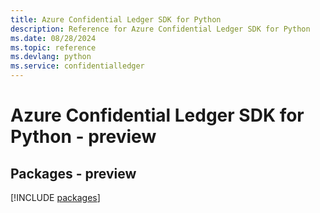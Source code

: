 ```yaml
---
title: Azure Confidential Ledger SDK for Python
description: Reference for Azure Confidential Ledger SDK for Python
ms.date: 08/28/2024
ms.topic: reference
ms.devlang: python
ms.service: confidentialledger
---
```

# Azure Confidential Ledger SDK for Python - preview
## Packages - preview
[!INCLUDE [packages](confidential-ledger-index.md)]